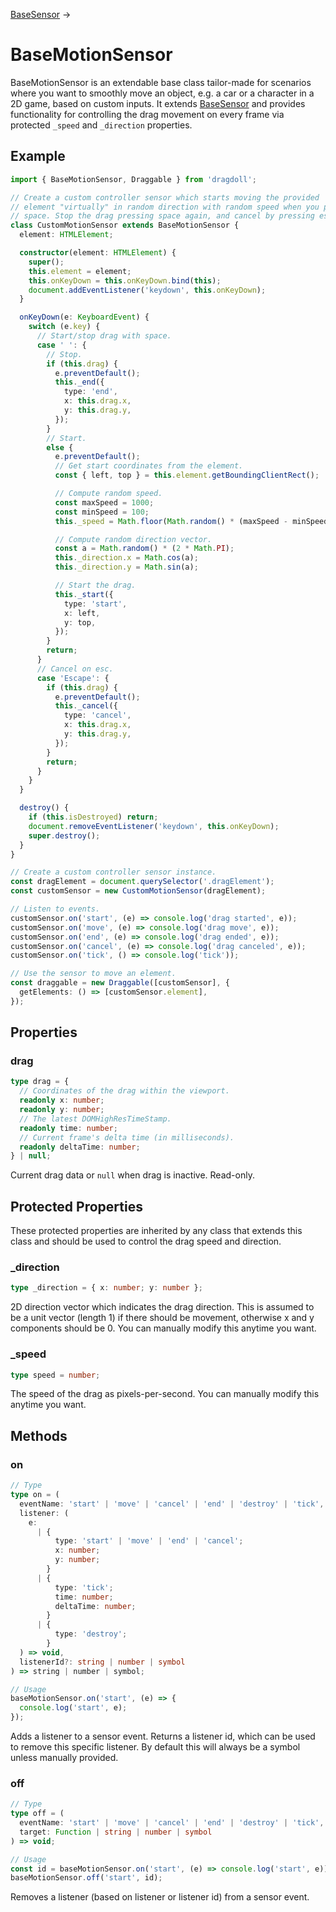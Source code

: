 [BaseSensor](/docs/base-sensor) →

# BaseMotionSensor

BaseMotionSensor is an extendable base class tailor-made for scenarios where you want to smoothly move an object, e.g. a car or a character in a 2D game, based on custom inputs. It extends [BaseSensor](/docs/base-sensor) and provides functionality for controlling the drag movement on every frame via protected `_speed` and `_direction` properties.

## Example

```ts
import { BaseMotionSensor, Draggable } from 'dragdoll';

// Create a custom controller sensor which starts moving the provided
// element "virtually" in random direction with random speed when you press
// space. Stop the drag pressing space again, and cancel by pressing esc.
class CustomMotionSensor extends BaseMotionSensor {
  element: HTMLElement;

  constructor(element: HTMLElement) {
    super();
    this.element = element;
    this.onKeyDown = this.onKeyDown.bind(this);
    document.addEventListener('keydown', this.onKeyDown);
  }

  onKeyDown(e: KeyboardEvent) {
    switch (e.key) {
      // Start/stop drag with space.
      case ' ': {
        // Stop.
        if (this.drag) {
          e.preventDefault();
          this._end({
            type: 'end',
            x: this.drag.x,
            y: this.drag.y,
          });
        }
        // Start.
        else {
          e.preventDefault();
          // Get start coordinates from the element.
          const { left, top } = this.element.getBoundingClientRect();

          // Compute random speed.
          const maxSpeed = 1000;
          const minSpeed = 100;
          this._speed = Math.floor(Math.random() * (maxSpeed - minSpeed + 1) + minSpeed);

          // Compute random direction vector.
          const a = Math.random() * (2 * Math.PI);
          this._direction.x = Math.cos(a);
          this._direction.y = Math.sin(a);

          // Start the drag.
          this._start({
            type: 'start',
            x: left,
            y: top,
          });
        }
        return;
      }
      // Cancel on esc.
      case 'Escape': {
        if (this.drag) {
          e.preventDefault();
          this._cancel({
            type: 'cancel',
            x: this.drag.x,
            y: this.drag.y,
          });
        }
        return;
      }
    }
  }

  destroy() {
    if (this.isDestroyed) return;
    document.removeEventListener('keydown', this.onKeyDown);
    super.destroy();
  }
}

// Create a custom controller sensor instance.
const dragElement = document.querySelector('.dragElement');
const customSensor = new CustomMotionSensor(dragElement);

// Listen to events.
customSensor.on('start', (e) => console.log('drag started', e));
customSensor.on('move', (e) => console.log('drag move', e));
customSensor.on('end', (e) => console.log('drag ended', e));
customSensor.on('cancel', (e) => console.log('drag canceled', e));
customSensor.on('tick', () => console.log('tick'));

// Use the sensor to move an element.
const draggable = new Draggable([customSensor], {
  getElements: () => [customSensor.element],
});
```

## Properties

### drag

```ts
type drag = {
  // Coordinates of the drag within the viewport.
  readonly x: number;
  readonly y: number;
  // The latest DOMHighResTimeStamp.
  readonly time: number;
  // Current frame's delta time (in milliseconds).
  readonly deltaTime: number;
} | null;
```

Current drag data or `null` when drag is inactive. Read-only.

## Protected Properties

These protected properties are inherited by any class that extends this class and should be used to control the drag speed and direction.

### \_direction

```ts
type _direction = { x: number; y: number };
```

2D direction vector which indicates the drag direction. This is assumed to be a unit vector (length 1) if there should be movement, otherwise x and y components should be 0. You can manually modify this anytime you want.

### \_speed

```ts
type speed = number;
```

The speed of the drag as pixels-per-second. You can manually modify this anytime you want.

## Methods

### on

```ts
// Type
type on = (
  eventName: 'start' | 'move' | 'cancel' | 'end' | 'destroy' | 'tick',
  listener: (
    e:
      | {
          type: 'start' | 'move' | 'end' | 'cancel';
          x: number;
          y: number;
        }
      | {
          type: 'tick';
          time: number;
          deltaTime: number;
        }
      | {
          type: 'destroy';
        }
  ) => void,
  listenerId?: string | number | symbol
) => string | number | symbol;

// Usage
baseMotionSensor.on('start', (e) => {
  console.log('start', e);
});
```

Adds a listener to a sensor event. Returns a listener id, which can be used to remove this specific listener. By default this will always be a symbol unless manually provided.

### off

```ts
// Type
type off = (
  eventName: 'start' | 'move' | 'cancel' | 'end' | 'destroy' | 'tick',
  target: Function | string | number | symbol
) => void;

// Usage
const id = baseMotionSensor.on('start', (e) => console.log('start', e));
baseMotionSensor.off('start', id);
```

Removes a listener (based on listener or listener id) from a sensor event.
